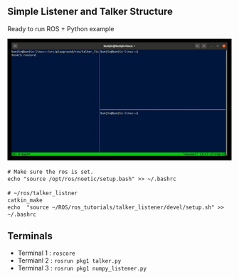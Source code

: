 ## Simple Listener and Talker Structure

Ready to run ROS + Python example 

<img src="../../asset/talker_listener.gif">



```
# Make sure the ros is set. 
echo "source /opt/ros/noetic/setup.bash" >> ~/.bashrc

# ~/ros/talker_listner
catkin_make
echo  "source ~/ROS/ros_tutorials/talker_listener/devel/setup.sh" >> ~/.bashrc 

```

## Terminals
* Terminal 1 : `roscore`
* Termianl 2 : `rosrun pkg1 talker.py`
* Terminal 3 : `rosrun pkg1 numpy_listener.py` 
